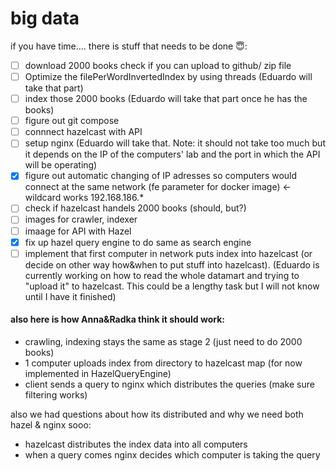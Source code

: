 # big data

if you have time.... there is stuff that needs to be done 😇:
- [ ] download 2000 books check if you can upload to github/ zip file
- [ ] Optimize the filePerWordInvertedIndex by using threads (Eduardo will take that part)
- [ ] index those 2000 books (Eduardo will take that part once he has the books)
- [ ] figure out git compose
- [ ] connnect hazelcast with API
- [ ] setup nginx (Eduardo will take that. Note: it should not take too much but it depends on the IP of the computers' lab and the port in which the API will be operating)
- [x] figure out automatic changing of IP adresses so computers would connect at the same network (fe parameter for docker image) <- wildcard works 192.168.186.*
- [ ] check if hazelcast handels 2000 books (should, but?)
- [ ] images for crawler, indexer
- [ ] imaage for API with Hazel
- [x] fix up hazel query engine to do same as search engine
- [ ] implement that first computer in network puts index into hazelcast (or decide on other way how&when to put stuff into hazelcast). (Eduardo is currently working on how to read the whole datamart and trying to "upload it" to hazelcast. This could be a lengthy task but I will not know until I have it finished)

#### also here is how Anna&Radka think it should work:
- crawling, indexing stays the same as stage 2 (just need to do 2000 books) 
- 1 computer uploads index from directory to hazelcast map (for now implemented in HazelQueryEngine)
- client sends a query to nginx which distributes the queries (make sure filtering works)

also we had questions about how its distributed and why we need both hazel & nginx sooo:
- hazelcast distributes the index data into all computers
- when a query comes nginx decides which computer is taking the query
